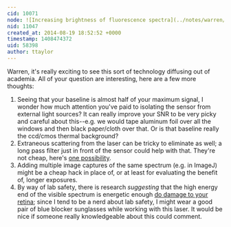 ```yaml
---
cid: 10071
node: ![Increasing brightness of fluorescence spectra](../notes/warren/08-13-2014/increasing-brightness-of-fluorescence-spectra)
nid: 11047
created_at: 2014-08-19 18:52:52 +0000
timestamp: 1408474372
uid: 58398
author: ttaylor
---
```


Warren, it's really exciting to see this sort of technology diffusing out of academia. All of your question are interesting, here are a few more thoughts:
1) Seeing that your baseline is almost half of your maximum signal, I wonder how much attention you've paid to isolating the sensor from external light sources? It can really improve your SNR to be very picky and careful about this--e.g. we would tape aluminum foil over all the windows and then black paper/cloth over that. Or is that baseline really the ccd/cmos thermal background?   
2) Extraneous scattering from the laser can be tricky to eliminate as well; a long pass filter just in front of the sensor could help with that.  They're not cheap, here's [one possibility](http://www.thorlabs.com/newgrouppage9.cfm?objectgroup_id=3313&pn=DMLP425T&gclid=CPGbhZL8n8ACFcRAMgodAz4AOw).
3) Adding multiple image captures of the same spectrum (e.g. in ImageJ) might be a cheap hack in place of, or at least for evaluating the benefit of, longer exposures. 
4) By way of lab safety, there is research *suggesting* that the high energy end of the visible spectrum is energetic enough [do damage to your retina](http://en.wikipedia.org/wiki/High-energy_visible_light); since I tend to be a nerd about lab safety, I might wear a good pair of blue blocker sunglasses while working with this laser.  It would be nice if someone really knowledgeable about this could comment.  